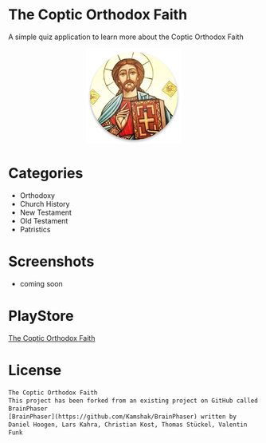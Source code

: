 # The Coptic Orthodox Faith
A simple quiz application to learn more about the Coptic Orthodox Faith

<p align="center">
  <img src="https://github.com/AbanoubG/thecopticorthodoxfaith/blob/master/app/src/main/res/mipmap-xxxhdpi/ic_launcher.png" alt="Launcher Icon"/>
</p>

# Categories
- Orthodoxy
- Church History
- New Testament
- Old Testament
- Patristics

# Screenshots
- coming soon




# PlayStore 


[The Coptic Orthodox Faith](https://play.google.com/store/apps/details?id=org.copticchurch.library.discoverorthodoxy) 

# License
    The Coptic Orthodox Faith
    This project has been forked from an existing project on GitHub called BrainPhaser
    [BrainPhaser](https://github.com/Kamshak/BrainPhaser) written by Daniel Hoogen, Lars Kahra, Christian Kost, Thomas Stückel, Valentin Funk
 

